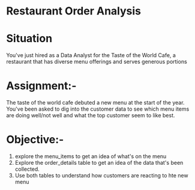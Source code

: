 # Restaurant Order Analysis

# Situation
You've just hired as a Data Analyst for the Taste of the World Cafe, a restaurant that has diverse menu offerings and serves generous portions

# Assignment:- 
The taste of the world cafe debuted a new menu at the start of the year. You've been asked to dig into the customer data to see which menu items are doing well/not well and what the top customer seem to like best.

# Objective:- 
1. explore the menu_items to get an idea of what's on the menu
2. Explore the order_details table to get an idea of the data that's been collected. 
3. Use both tables to understand how customers are reacting to hte new menu
